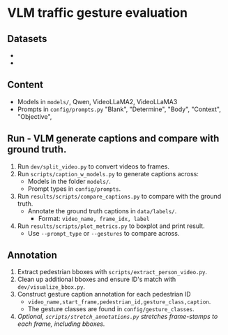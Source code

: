 # VLM traffic gesture evaluation

## Datasets
- 
- 

## Content
- Models in `models/`, Qwen, VideoLLaMA2, VideoLLaMA3
- Prompts in `config/prompts.py` "Blank", "Determine", "Body", "Context", "Objective",

## Run - VLM generate captions and compare with ground truth.
1. Run `dev/split_video.py` to convert videos to frames.
2. Run `scripts/caption_w_models.py` to generate captions across:
    - Models in the folder `models/`.
    - Prompt types in `config/prompts`.
3. Run `results/scripts/compare_captions.py` to compare with the ground truth.
    - Annotate the ground truth captions in `data/labels/`.
        - Format: `video_name, frame_idx, label`
4. Run `results/scripts/plot_metrics.py` to boxplot and print result.
    - Use `--prompt_type` or `--gestures` to compare across.

## Annotation
1. Extract pedestrian bboxes with `scripts/extract_person_video.py`.
2. Clean up additional bboxes and ensure ID's match with `dev/visualize_bbox.py`.
3. Construct gesture caption annotation for each pedestrian ID
    - `video_name,start_frame,pedestrian_id,gesture_class,caption`.
    - The gesture classes are found in `config/gesture_classes`.
4. *Optional, `scripts/stretch_annotations.py` stretches frame-stamps to each frame, including bboxes.*